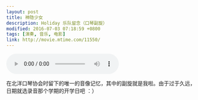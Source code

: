 ```yaml
---
layout: post
title: 神隐少女
description: Holiday 乐队留念（口琴副旋）
modified: 2016-07-03 07:18:59 +0800
tags: [演奏, 音乐, 电影]
link: http://movie.mtime.com/11550/
---
```


<div class="am-margin am-text-center">
  <audio controls autoplay loop>
    <source src="{{ site.baseurl }}/assets/audios/神隐少女.ogg" type="audio/ogg">
    <source src="{{ site.baseurl }}/assets/audios/神隐少女.mp3" type="audio/mpeg">
    Your browser does not support the audio tag.
    </audio>
</div>

在北洋口琴协会时留下的唯一的音像记忆，其中的副旋就是我啦。由于过于久远，日期就选录音那个学期的开学日吧 ：）

<img src="{{ site.baseurl }}/assets/images/2010/0901-1.jpg" class="am-img-responsive" alt=""/>
<img src="{{ site.baseurl }}/assets/images/2010/0901-2.jpg" class="am-img-responsive" alt=""/>
